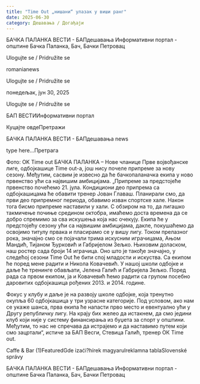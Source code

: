 ```yaml
---
title: "Time Out „нишани“ улазак у виши ранг"
date: 2025-06-30
category: Дешавања / Догађаји
---
```


БАЧКА ПАЛАНКА ВЕСТИ - БАПдешавања Информативни портал - општине Бачка Паланка, Бач, Бачки Петровац

Ulogujte se / Pridružite se

romanianews

Ulogujte se / Pridružite se

понедељак, јун 30, 2025

Ulogujte se / Pridružite se

БАП ВЕСТИИнформативни портал

Куцајте овдеПретражи

БАЧКА ПАЛАНКА ВЕСТИ - БАПдешавања news

type here...Претрага

Фото: OK Time out
            БАЧКА ПАЛАНКА – Нове чланице Прве војвођанске лиге, одбојкашице Time out-a, још нису почеле припреме за нову сезону. Међутим, сасвим је извесно да ће бачкопаланачка екипа у ново првенство ући са највишим амбицијама.
„Припреме за предстојеће првенство почећемо 21. јула. Кондициони део припрема са одбојкашицама ће обавити тренер Јован Главаш. Планирали смо, да први део припремног периода, обавимо изван спортске хале. Након тога бисмо припреме наставили у хали. С обзиром на то, да лигашко такмичење почиње средином октобра, имаћемо доста времена да се добро спремимо за сва искушења која нас очекују.
Екипа ће у предстојећу сезону ући са највишим амбицијама, дакле, покушаћемо да освојимо титулу првака и пласирамо се у вишу лигу. Током прелазног рока, значајно смо се појачали трима искусним играчицама, Ањом Мандић, Тијаном Ђурковић и Габријелом Зељко. Њиховим доласком, наш ростер сада броји 14 играчица. Оно што је такође значајно, у следећој сезони Time Out ће бити спој младости и искуства. Са екипом ће поред мене радити и Никола Ковачевић. У нашој школи одбојке и даље ће тренинге обављати, Јелена Галић и Габријела Зељко. Поред рада са првом екипом, ја и Ковачевић ћемо радити са групом посебно даровитих одбојкашица рођених 2013. и 2014. године.


Фокус у клубу и даље је на развоју школе одбојке, која тренутно окупља 60 одбојкашица у три узрасне категорије. Под условом, ако нам се укаже шанса, прва екипа ће напасти прво место и евентуално ући у Другу републичку лигу. На крају бих желео да истакнем, да смо једини клуб који није у систему финансирања из буџета за спорт у општини. Међутим, то нас не спречава да истрајемо и да наставимо путем који смо зацртали“, истиче за БАП Весги, Стевица Галић, тренер ОК Time out.

Caffe & Bar (1)FeaturedGde izaći?hírek magyarulreklamna tablaSlovenské správy

БАЧКА ПАЛАНКА ВЕСТИ - БАПдешавања Информативни портал - општине Бачка Паланка, Бач, Бачки Петровац
